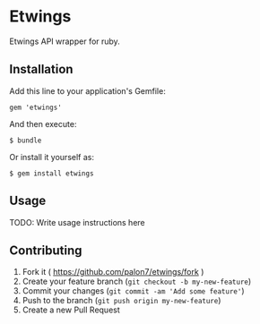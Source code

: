 # Etwings

Etwings API wrapper for ruby.

## Installation

Add this line to your application's Gemfile:

    gem 'etwings'

And then execute:

    $ bundle

Or install it yourself as:

    $ gem install etwings

## Usage

TODO: Write usage instructions here

## Contributing

1. Fork it ( https://github.com/palon7/etwings/fork )
2. Create your feature branch (`git checkout -b my-new-feature`)
3. Commit your changes (`git commit -am 'Add some feature'`)
4. Push to the branch (`git push origin my-new-feature`)
5. Create a new Pull Request
